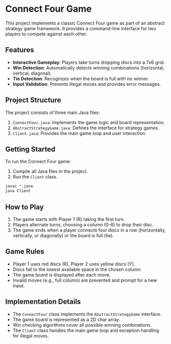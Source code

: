 # Connect Four Game

This project implements a classic Connect Four game as part of an abstract strategy game framework. It provides a command-line interface for two players to compete against each other.

## Features

- **Interactive Gameplay**: Players take turns dropping discs into a 7x6 grid.
- **Win Detection**: Automatically detects winning combinations (horizontal, vertical, diagonal).
- **Tie Detection**: Recognizes when the board is full with no winner.
- **Input Validation**: Prevents illegal moves and provides error messages.

## Project Structure

The project consists of three main Java files:

1. `ConnectFour.java`: Implements the game logic and board representation.
2. `AbstractStrategyGame.java`: Defines the interface for strategy games.
3. `Client.java`: Provides the main game loop and user interaction.

## Getting Started

To run the Connect Four game:

1. Compile all Java files in the project.
2. Run the `Client` class.

```bash
javac *.java
java Client
```

## How to Play

1. The game starts with Player 1 (R) taking the first turn.
2. Players alternate turns, choosing a column (0-6) to drop their disc.
3. The game ends when a player connects four discs in a row (horizontally, vertically, or diagonally) or the board is full (tie).

## Game Rules

- Player 1 uses red discs (R), Player 2 uses yellow discs (Y).
- Discs fall to the lowest available space in the chosen column.
- The game board is displayed after each move.
- Invalid moves (e.g., full column) are prevented and prompt for a new input.

## Implementation Details

- The `ConnectFour` class implements the `AbstractStrategyGame` interface.
- The game board is represented as a 2D char array.
- Win checking algorithms cover all possible winning combinations.
- The `Client` class handles the main game loop and exception handling for illegal moves.